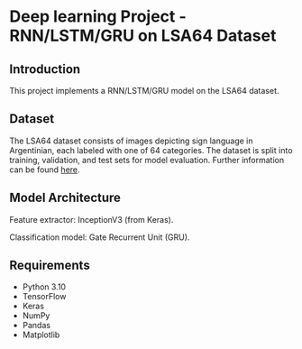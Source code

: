 # **Deep learning Project - RNN/LSTM/GRU on LSA64 Dataset**

## Introduction
This project implements a RNN/LSTM/GRU model on the LSA64 dataset. 

## Dataset
The LSA64 dataset consists of images depicting sign language in Argentinian, each labeled with one of 64 categories. The dataset is split into training, validation, and test sets for model evaluation.
Further information can be found [here](http://facundoq.github.io/datasets/lsa64/).

## Model Architecture
Feature extractor: InceptionV3 (from Keras).

Classification model: Gate Recurrent Unit (GRU).

## Requirements
- Python 3.10
- TensorFlow
- Keras
- NumPy
- Pandas
- Matplotlib





